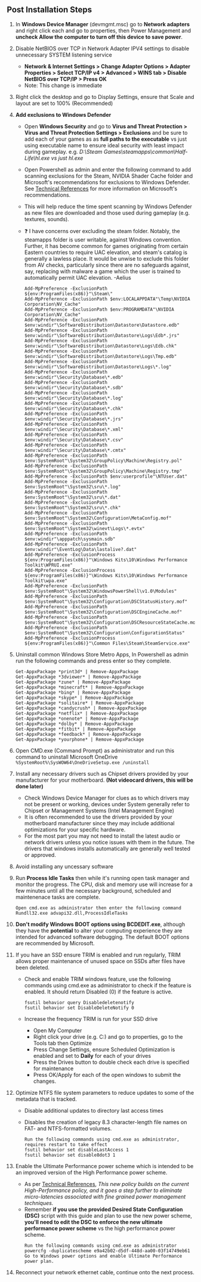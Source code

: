 ## Post Installation Steps

1. In **Windows Device Manager** (devmgmt.msc) go to **Network adapters** and right click each and go to properties, then Power Management and **uncheck Allow the computer to turn off this device to save power**.
2. Disable NetBIOS over TCP in Network Adapter IPV4 settings to disable unnecessary SYSTEM listening service
   * **Network & Internet Settings > Change Adapter Options > Adapter Properties > Select TCP/IP v4 > Advanced > WINS tab > Disable NetBIOS over TCP/IP > Press OK**
   * Note: This change is immediate
3. Right click the desktop and go to Display Settings, ensure that Scale and layout are set to 100% (Recommended)
4. **Add exclusions to Windows Defender**
   - Open **Windows Security** and go to **Virus and Threat Protection > Virus and Threat Protection Settings > Exclusions** and be sure to add each of your games as as **full paths to the executable** vs just using executable name to ensure ideal security with least impact during gameplay. e.g. *D:\Steam Games\steamapps\common\Half-Life\hl.exe vs just hl.exe*
   - Open Powershell as admin and enter the following command to add scanning exclusions for the Steam, NVIDIA Shader Cache folder and Microsoft's recommendations for exclusions to Windows Defender. See [Technical References](../../TECHNICAL%20REFERENCES/README.md) for more information on Microsoft's recommendations.
   - This will help reduce the time spent scanning by Windows Defender as new files are downloaded and those used during gameplay (e.g. textures, sounds).
   - ❓ I have concerns over excluding the steam folder. Notably, the steamapps folder is user writable, against Windows convention. Further, it has become common for games originating from certain Eastern countries to require UAC elevation, and steam's catalog is generally a lawless place. It would be unwise to exclude this folder from AV checks, particularly since there are no safeguards against, say, replacing with malware a game which the user is trained to automatically permit UAC elevation. -Aelius

      ```
      Add-MpPreference -ExclusionPath ${env:ProgramFiles(x86)}"\Steam\"
      Add-MpPreference -ExclusionPath $env:LOCALAPPDATA"\Temp\NVIDIA Corporation\NV_Cache"
      Add-MpPreference -ExclusionPath $env:PROGRAMDATA"\NVIDIA Corporation\NV_Cache"
      Add-MpPreference -ExclusionPath $env:windir"\SoftwareDistribution\Datastore\Datastore.edb"
      Add-MpPreference -ExclusionPath $env:windir"\SoftwareDistribution\Datastore\Logs\Edb*.jrs"
      Add-MpPreference -ExclusionPath $env:windir"\SoftwareDistribution\Datastore\Logs\Edb.chk"
      Add-MpPreference -ExclusionPath $env:windir"\SoftwareDistribution\Datastore\Logs\Tmp.edb"
      Add-MpPreference -ExclusionPath $env:windir"\SoftwareDistribution\Datastore\Logs\*.log"
      Add-MpPreference -ExclusionPath $env:windir"\Security\Database\*.edb"
      Add-MpPreference -ExclusionPath $env:windir"\Security\Database\*.sdb"
      Add-MpPreference -ExclusionPath $env:windir"\Security\Database\*.log"
      Add-MpPreference -ExclusionPath $env:windir"\Security\Database\*.chk"
      Add-MpPreference -ExclusionPath $env:windir"\Security\Database\*.jrs"
      Add-MpPreference -ExclusionPath $env:windir"\Security\Database\*.xml"
      Add-MpPreference -ExclusionPath $env:windir"\Security\Database\*.csv"
      Add-MpPreference -ExclusionPath $env:windir"\Security\Database\*.cmtx"
      Add-MpPreference -ExclusionPath $env:SystemRoot"\System32\GroupPolicy\Machine\Registry.pol"
      Add-MpPreference -ExclusionPath $env:SystemRoot"\System32\GroupPolicy\Machine\Registry.tmp"
      Add-MpPreference -ExclusionPath $env:userprofile"\NTUser.dat"
      Add-MpPreference -ExclusionPath $env:SystemRoot"\System32\sru\*.log"
      Add-MpPreference -ExclusionPath $env:SystemRoot"\System32\sru\*.dat"
      Add-MpPreference -ExclusionPath $env:SystemRoot"\System32\sru\*.chk"
      Add-MpPreference -ExclusionPath $env:SystemRoot"\System32\Configuration\MetaConfig.mof"
      Add-MpPreference -ExclusionPath $env:SystemRoot"\System32\winevt\Logs\*.evtx"
      Add-MpPreference -ExclusionPath $env:windir"\apppatch\sysmain.sdb"
      Add-MpPreference -ExclusionPath $env:windir"\EventLog\Data\lastalive?.dat"
      Add-MpPreference -ExclusionProcess ${env:ProgramFiles(x86)}"\Windows Kits\10\Windows Performance Toolkit\WPRUI.exe"
      Add-MpPreference -ExclusionProcess ${env:ProgramFiles(x86)}"\Windows Kits\10\Windows Performance Toolkit\wpa.exe"
      Add-MpPreference -ExclusionPath $env:SystemRoot"\System32\WindowsPowerShell\v1.0\Modules"
      Add-MpPreference -ExclusionPath $env:SystemRoot"\System32\Configuration\DSCStatusHistory.mof"
      Add-MpPreference -ExclusionPath $env:SystemRoot"\System32\Configuration\DSCEngineCache.mof"
      Add-MpPreference -ExclusionPath $env:SystemRoot"\System32\Configuration\DSCResourceStateCache.mof"
      Add-MpPreference -ExclusionPath $env:SystemRoot"\System32\Configuration\ConfigurationStatus"
      Add-MpPreference -ExclusionProcess ${env:ProgramFiles(x86)}"\Common Files\Steam\SteamService.exe"
      ```

5. Uninstall common Windows Store Metro Apps, In Powershell as admin run the following commands and press enter so they complete.

      ```
      Get-AppxPackage *print3d* | Remove-AppxPackage
      Get-AppxPackage *3dviewer* | Remove-AppxPackage
      Get-AppxPackage *zune* | Remove-AppxPackage
      Get-AppxPackage *minecraft* | Remove-AppxPackage
      Get-AppxPackage *bing* | Remove-AppxPackage
      Get-AppxPackage *skype* | Remove-AppxPackage
      Get-AppxPackage *solitaire* | Remove-AppxPackage
      Get-AppxPackage *candycrush* | Remove-AppxPackage
      Get-AppxPackage *netflix* | Remove-AppxPackage
      Get-AppxPackage *onenote* | Remove-AppxPackage
      Get-AppxPackage *dolby* | Remove-AppxPackage
      Get-AppxPackage *fitbit* | Remove-AppxPackage
      Get-AppxPackage *feedback* | Remove-AppxPackage
      Get-AppxPackage *yourphone* | Remove-AppxPackage
      ```

6. Open CMD.exe (Command Prompt) as administrator and run this command to uninstall Microsoft OneDrive
`%SystemRoot%\SysWOW64\OneDriveSetup.exe /uninstall`
7. Install any necessary drivers such as Chipset drivers provided by your manufacturer for your motherboard. **(Not videocard drivers, this will be done later)**
   - Check Windows Device Manager for clues as to which drivers may not be present or working, devices under System generally refer to Chipset or Management Systems (Intel Management Engine)
   - It is often recommended to use the drivers provided by your motherboard manufacturer since they may include additional optimizations for your specific hardware.
   - For the most part you may not need to install the latest audio or network drivers unless you notice issues with them in the future. The drivers that windows installs automatically are generally well tested or approved.
8. Avoid installing any uncessary software
9. Run **Process Idle Tasks** then while it's running open task manager and monitor the progress. The CPU, disk and memory use will increase for a few minutes until all the necessary background, scheduled and maintenenace tasks are complete.

      ```
      Open cmd.exe as administrator then enter the following command
      Rundll32.exe advapi32.dll,ProcessIdleTasks
      ```

10. **Don't modify Windows BOOT options using BCDEDIT.exe**, although they have the **potential** to alter your computing experience they are intended for advanced software debugging. The default BOOT options are recommended by Microsoft.
11. If you have an SSD ensure TRIM is enabled and run regularly, TRIM allows proper maintenance of unused space on SSDs after files have been deleted.
    - Check and enable TRIM windows feature, use the following commands using cmd.exe as administrator to check if the feature is enabled. It should return Disabled (0) if the feature is active.
         
         ```
         fsutil behavior query Disabledeletenotify
         fsutil behavior set DisableDeleteNotify 0
         ```
       
    - Increase the frequency TRIM is run for your SSD drive
      - Open My Computer
      - Right click your drive (e.g. C:) and go to properties, go to the Tools tab then Optimize
      - Press Change Settings, ensure Scheduled Optimization is enabled and set to **Daily** for each of your drives
      - Press the Drives button to double check each drive is specified for maintenance
      - Press OK/Apply for each of the open windows to submit the changes.
12. Optimize NTFS file system parameters to reduce updates to some of the metadata that is tracked.
    - Disable additional updates to directory last access times
    - Disables the creation of legacy 8.3 character-length file names on FAT- and NTFS-formatted volumes.
    
         ```
         Run the following commands using cmd.exe as administrator, requires restart to take effect
         fsutil behavior set disableLastAccess 1
         fsutil behavior set disable8dot3 1
         ```
13. Enable the Ultimate Performance power scheme which is intended to be an improved version of the High Performance power scheme.
    * As per [Technical References](../../TECHNICAL%20REFERENCES/README.md), *This new policy builds on the current High-Performance policy, and it goes a step further to eliminate micro-latencies associated with fine grained power management techniques.*
    * Remember **if you use the provided Desired State Configuration (DSC)** script with this guide and plan to use the new power scheme, **you'll need to edit the DSC to enforce the new ultimate performance power scheme** vs the high performance power scheme.
         ```
         Run the following commands using cmd.exe as administrator
         powercfg -duplicatescheme e9a42b02-d5df-448d-aa00-03f14749eb61
         Go to Windows power options and enable Ultimate Performance power plan.
         ```
14. Reconnect your network ethernet cable, continue onto the next process.

